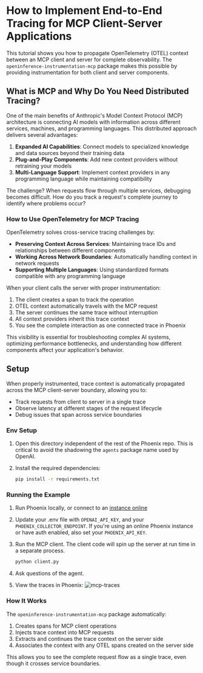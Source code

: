 # How to Implement End-to-End Tracing for MCP Client-Server Applications

This tutorial shows you how to propagate OpenTelemetry (OTEL) context between an MCP client and server for complete observability. The `openinference-instrumentation-mcp` package makes this possible by providing instrumentation for both client and server components.

## What is MCP and Why Do You Need Distributed Tracing?

One of the main benefits of Anthropic's Model Context Protocol (MCP) architecture is connecting AI models with information across different services, machines, and programming languages. This distributed approach delivers several advantages:

1. **Expanded AI Capabilities**: Connect models to specialized knowledge and data sources beyond their training data
2. **Plug-and-Play Components**: Add new context providers without retraining your models
3. **Multi-Language Support**: Implement context providers in any programming language while maintaining compatibility

The challenge? When requests flow through multiple services, debugging becomes difficult. How do you track a request's complete journey to identify where problems occur?

### How to Use OpenTelemetry for MCP Tracing

OpenTelemetry solves cross-service tracing challenges by:

- **Preserving Context Across Services**: Maintaining trace IDs and relationships between different components
- **Working Across Network Boundaries**: Automatically handling context in network requests
- **Supporting Multiple Languages**: Using standardized formats compatible with any programming language

When your client calls the server with proper instrumentation:
1. The client creates a span to track the operation
2. OTEL context automatically travels with the MCP request
3. The server continues the same trace without interruption
4. All context providers inherit this trace context
5. You see the complete interaction as one connected trace in Phoenix

This visibility is essential for troubleshooting complex AI systems, optimizing performance bottlenecks, and understanding how different components affect your application's behavior.


## Setup

When properly instrumented, trace context is automatically propagated across the MCP client-server boundary, allowing you to:

- Track requests from client to server in a single trace
- Observe latency at different stages of the request lifecycle
- Debug issues that span across service boundaries

### Env Setup

1. Open this directory independent of the rest of the Phoenix repo. This is critical to avoid the shadowing the `agents` package name used by OpenAI.

2. Install the required dependencies:
   ```bash
   pip install -r requirements.txt
   ```

### Running the Example

1. Run Phoenix locally, or connect to an [instance online](https://app.phoenix.arize.com)

2. Update your .env file with `OPENAI_API_KEY`, and your `PHOENIX_COLLECTOR_ENDPOINT`. If you're using an online Phoenix instance or have auth enabled, also set your `PHOENIX_API_KEY`.

3. Run the MCP client. The client code will spin up the server at run time in a separate process.
   ```bash
   python client.py
   ```

4. Ask questions of the agent.

5. View the traces in Phoenix:
![mcp-traces](https://storage.googleapis.com/arize-phoenix-assets/assets/images/mcp-instrumentation.png)

### How It Works

The `openinference-instrumentation-mcp` package automatically:

1. Creates spans for MCP client operations
2. Injects trace context into MCP requests
3. Extracts and continues the trace context on the server side
4. Associates the context with any OTEL spans created on the server side

This allows you to see the complete request flow as a single trace, even though it crosses service boundaries.
